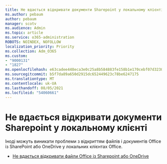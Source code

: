 ```yaml
---
title: Не вдається відкривати документи Sharepoint у локальному клієнті
ms.author: pebaum
author: pebaum
manager: scotv
ms.audience: Admin
ms.topic: article
ms.service: o365-administration
ROBOTS: NOINDEX, NOFOLLOW
localization_priority: Priority
ms.collection: Adm_O365
ms.custom:
- "9000131"
- "1827"
ms.openlocfilehash: e63cadee448eca3e0c25a8b584883fe158b1e170cebf07d32301ac9cede51ab2
ms.sourcegitcommit: b5f7da89a650d2915dc652449623c78be6247175
ms.translationtype: MT
ms.contentlocale: uk-UA
ms.lasthandoff: 08/05/2021
ms.locfileid: "54060661"
---
```

# <a name="unable-to-open-sharepoint-documents-in-local-client"></a>Не вдається відкривати документи Sharepoint у локальному клієнті

Іноді можуть виникати проблеми з відкриттям файлів і документів Office із SharePoint або OneDrive у локальних клієнтах Office.

- [Не вдається відкривати файли Office із Sharepoint або OneDrive](https://docs.microsoft.com/sharepoint/troubleshoot/administration/cant-open-office-files)
